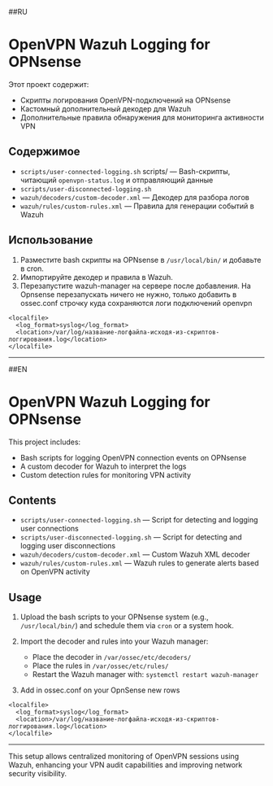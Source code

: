 ##RU

# OpenVPN Wazuh Logging for OPNsense

Этот проект содержит:

- Cкрипты логирования OpenVPN-подключений на OPNsense
- Кастомный дополнительный декодер для Wazuh
- Дополнительные правила обнаружения для мониторинга активности VPN

## Содержимое

- `scripts/user-connected-logging.sh`          scripts/ — Bash-скрипты, читающий `openvpn-status.log` и отправляющий данные
- `scripts/user-disconnected-logging.sh`
- `wazuh/decoders/custom-decoder.xml` — Декодер для разбора логов
- `wazuh/rules/custom-rules.xml` — Правила для генерации событий в Wazuh

## Использование

1. Разместите bash скрипты на OPNsense в `/usr/local/bin/` и добавьте в cron.
2. Импортируйте декодер и правила в Wazuh.
3. Перезапустите wazuh-manager на сервере после добавления. На Opnsense перезапускать ничего не нужно, только добавить в ossec.conf строчку куда сохраняются логи подключений openvpn

```
<localfile>
  <log_format>syslog</log_format>
  <location>/var/log/название-логфайла-исходя-из-скриптов-логгирования.log</location>
</localfile>
```




-------------------------------------------------------------------------------------------------------------------------------------------------------------------------------------
##EN
# OpenVPN Wazuh Logging for OPNsense

This project includes:

- Bash scripts for logging OpenVPN connection events on OPNsense
- A custom decoder for Wazuh to interpret the logs
- Custom detection rules for monitoring VPN activity

## Contents

- `scripts/user-connected-logging.sh` — Script for detecting and logging user connections
- `scripts/user-disconnected-logging.sh` — Script for detecting and logging user disconnections
- `wazuh/decoders/custom-decoder.xml` — Custom Wazuh XML decoder
- `wazuh/rules/custom-rules.xml` — Wazuh rules to generate alerts based on OpenVPN activity

## Usage

1. Upload the bash scripts to your OPNsense system (e.g., `/usr/local/bin/`) and schedule them via `cron` or a system hook.
2. Import the decoder and rules into your Wazuh manager:
   - Place the decoder in `/var/ossec/etc/decoders/`
   - Place the rules in `/var/ossec/etc/rules/`
   - Restart the Wazuh manager with: `systemctl restart wazuh-manager`

3. Add in ossec.conf on your OpnSense new rows

```
<localfile>
  <log_format>syslog</log_format>
  <location>/var/log/название-логфайла-исходя-из-скриптов-логгирования.log</location>
</localfile>
```


---

This setup allows centralized monitoring of OpenVPN sessions using Wazuh, enhancing your VPN audit capabilities and improving network security visibility.

